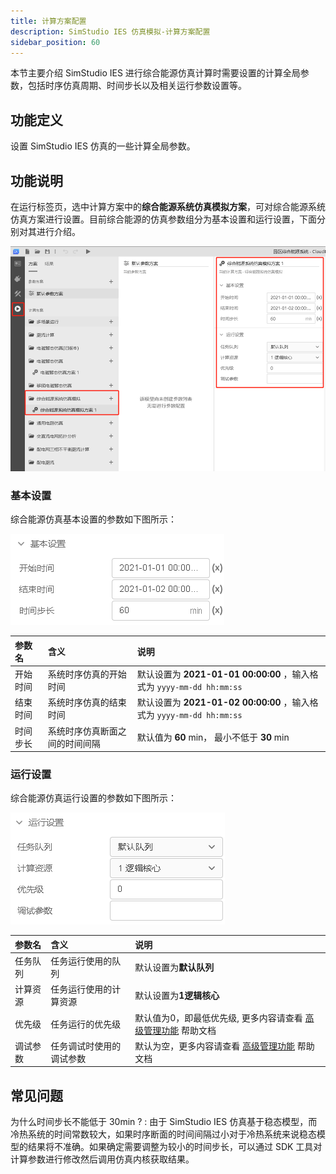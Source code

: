 ```yaml
---
title: 计算方案配置
description: SimStudio IES 仿真模拟-计算方案配置
sidebar_position: 60
---
```


本节主要介绍 SimStudio IES 进行综合能源仿真计算时需要设置的计算全局参数，包括时序仿真周期、时间步长以及相关运行参数设置等。

## 功能定义

设置 SimStudio IES 仿真的一些计算全局参数。

## 功能说明

在运行标签页，选中计算方案中的**综合能源系统仿真模拟方案**，可对综合能源系统仿真方案进行设置。目前综合能源的仿真参数组分为基本设置和运行设置，下面分别对其进行介绍。

![综合能源仿真计算方案 =x600](./configuration.jpg "综合能源仿真计算方案")

### 基本设置

综合能源仿真基本设置的参数如下图所示：

![综合能源仿真基本设置 =x200](./basic.jpg "综合能源仿真基本设置")

| 参数名 | 含义 | 说明 |
| :--- | :--- | :--- | 
| 开始时间 | 系统时序仿真的开始时间 | 默认设置为 **2021-01-01 00:00:00** ，输入格式为 `yyyy-mm-dd hh:mm:ss` |
| 结束时间 | 系统时序仿真的结束时间 | 默认设置为 **2021-01-02 00:00:00** ，输入格式为 `yyyy-mm-dd hh:mm:ss` |
| 时间步长 | 系统时序仿真断面之间的时间间隔 | 默认值为 **60** min， 最小不低于 **30** min|

### 运行设置

综合能源仿真运行设置的参数如下图所示：

![综合能源仿真运行设置 =x200](./run.jpg "综合能源仿真运行设置")

| 参数名 | 含义 | 说明 |
| :--- | :--- | :--- | 
| 任务队列 | 任务运行使用的队列 | 默认设置为**默认队列** |
| 计算资源 | 任务运行使用的计算资源 | 默认设置为**1逻辑核心** |
| 优先级 | 任务运行的优先级 | 默认值为0，即最低优先级, 更多内容请查看 [高级管理功能](../../../../emtlab/prior-management/index.md) 帮助文档 |
| 调试参数 | 任务调试时使用的调试参数 | 默认为空，更多内容请查看 [高级管理功能](../../../../emtlab/prior-management/index.md) 帮助文档 |

## 常见问题

为什么时间步长不能低于 30min ?
:   由于 SimStudio IES 仿真基于稳态模型，而冷热系统的时间常数较大，如果时序断面的时间间隔过小对于冷热系统来说稳态模型的结果将不准确。如果确定需要调整为较小的时间步长，可以通过 SDK 工具对计算参数进行修改然后调用仿真内核获取结果。